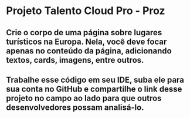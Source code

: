 # Projeto Talento Cloud Pro - Proz
## **Crie o corpo de uma página sobre lugares turísticos na Europa. Nela, você deve focar apenas no conteúdo da página, adicionando textos, cards, imagens, entre outros.** 

## Trabalhe esse código em seu IDE, suba ele para sua conta no GitHub e compartilhe o link desse projeto no campo ao lado para que outros desenvolvedores possam analisá-lo.
